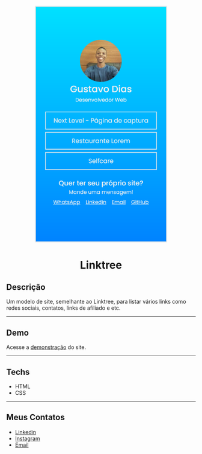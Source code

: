<br />
<p align="center">
 
   <img src="./design/mobile.png" alt="demo" border="0" width="70%">

  <h1 align="center">Linktree</h1>

</p>

## Descrição
Um modelo de site, semelhante ao Linktree, para listar vários links como redes sociais, contatos, links de afiliado e etc.
___

## Demo
Acesse a <a href="#">demonstração</a> do site.
___

## Techs
- HTML
- CSS
___

## Meus Contatos
- <a href="https://www.linkedin.com/in/gustavo-dias-3100211b6/">Linkedin</a>
- <a href="https://www.instagram.com/eu.gustavodias/">Instagram</a>
- <a href="mailto:gustavo7dias@gmail.com">Email</a>